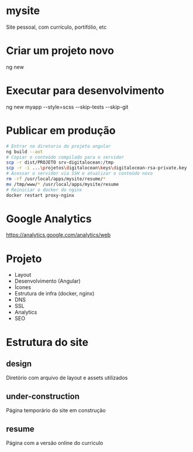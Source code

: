 # mysite
Site pessoal, com currículo, portifólio, etc

# Criar um projeto novo
ng new 

# Executar para desenvolvimento
ng new myapp --style=scss --skip-tests --skip-git

# Publicar em produção
```bash
# Entrar no diretorio do projeto angular
ng build --aot
# Copiar o conteúdo compilado para o servidor
scp -r dist/PROJETO srv-digitalocean:/tmp
scp -r -i ...\projetos\digitalocean\keys\digitalocean-rsa-private.key .\dist\resume\ root@206.189.67.178:/tmp
# Acessar o servidor via SSH e atualizar o conteúdo novo
rm -rf /usr/local/apps/mysite/resume/*
mv /tmp/www/* /usr/local/apps/mysite/resume
# Reiniciar o docker do nginx
docker restart proxy-nginx
```

# Google Analytics
https://analytics.google.com/analytics/web

# Projeto
- Layout
- Desenvolvimento (Angular)
- Ícones
- Estrutura de infra (docker, nginx)
- DNS
- SSL
- Analytics
- SEO

# Estrutura do site
## design
Diretório com arquivo de layout e assets utilizados
## under-construction
Página temporário do site em construção
## resume
Página com a versão online do curriculo
